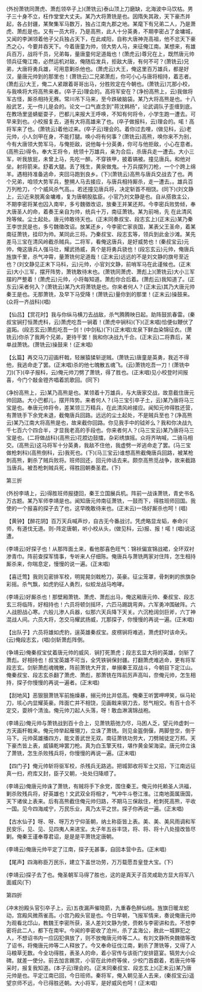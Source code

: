 <!-- { "loadSidebar": true } -->
(外扮萧铣同萧虎、萧彪领卒子上)(萧铣云)泰山顶上刀磨缺，北海波中马饮枯。男子三十身不立，枉作堂堂大丈夫。某乃大将萧铣是也。因隋失其政，天下豪杰并起，各占封疆，某聚集军马数万，独占江南九郡之地。某麾下有兄弟二人，乃是萧虎、萧彪是也。又有一员大将，乃是高熊，此人十分英勇，不期李密占了金墉城，又闻的李渊领着他子父兵独占天下，在此咸阳，自称大唐神尧高祖，他不忿天下豪杰之心，今要并吞天下。今着唐童为帅，领大势人马，来征俺江南。某想来，有雄兵百万，战将千员，兄弟每，量唐童何足道哉也！(萧虎云)尊兄在上，既然唐元帅领兵征俺江南，必然运机对敌，俺随后发兵，拒敌大唐，有何不可？(萧铣云)兄弟，大唐将勇兵雄，可用意剿杀他也。(萧虎云)大王，俺这里百万雄兵，都是好汉，量唐元帅到的那里也！(萧铣云)二兄弟萧彪，你可小心与唐将相持，着志者。(萧彪云)大王，俺二人紧跟着哥哥出马，分胜败定在今朝也。(萧铣云)兀那小校，与我唤将大将高熊来者。(卒子云)理会的。高将军安在？(净扮高熊上，云)我做将军古怪，厮杀相持无赛。常川吊下马来，至今跌破脑袋。某乃大将高熊是也。十八般武艺，无一件儿是会的。论文一口气直念到"蒋沈韩杨"，论武调队子歪缠到底。在教场里竖蜻蜓耍子，巴都儿来报大王呼唤，不知有何将令，小学生跑一遭去。可早来到也。小校报复去，道有大将高雄来了也。(卒子做报科，云)理会的。喏！高将军来了也。(萧铣云)着他过来。(卒子云)理会的。着你过去哩，(做见科，云)老元帅，小人剑甲在身，不能打腿。唤小将有何事？(萧铣云)高熊，唤你来不为别，今有大唐领大势军马，与俺拒敌，说他每十分英勇，你可与他拒敌，小心在意者。(高熊云)得令。奉大王将令，统领十万雄兵，亲为合后，杀唐兵走一遭去。大小三军，听我放屁，未曾上马，先吃一醉。不穿铁甲，披着镐被。撞见唐兵。和他对垒。射将箭来。舒着大腿。丢了残生，黄泉做鬼。十万兵摆列刀枪，一个个跨上绵羊。遇相持准备逃命，夹回马跑到良乡。(下)(萧铣云)高熊与唐兵交战去了也。两个兄弟，咱领大势军兵，整搠人马去接应，与唐兵相持厮杀，走一遭去。。雄兵百万列枪刀，个个威风杀气高。。若还撞见唐兵将，决定斩首不相饶。(同下)(刘文静上，云)近来脱离金墉难，复为唐朝股肱臣。小官乃刘文静是也。自从搭救主公，不期李密将某也囚入南牢，多亏魏徵改诏，放秦王并某还邦。今李密兵败势倾，奉大唐圣人的命，着奏王亲自为帅，统兵十万，南征萧铣。某为前哨，先
在此清风玲等候。尘土起处。唐元帅敢待天也。(正末同奏叔宝、段志玄上)(正末云)某乃秦王李世民是也，多亏魏徵改诏。放某还乡，今李密亡家丧国，某表父王圣命，着某南征萧铣，挂印为帅。某同此三将。乃秦叔宝、段志玄等，领兵到此金沙滩。某先差马三宝在清风岭截杀贼兵。二将军，看俺这唐兵，是好威势也！(秦叔宝云)元帅，俺这唐兵人强马壮，耀武扬威，真个是将勇兵骁也！(段忘玄云)元帅，俺唐兵旌旗千里，杀气冲霄，量萧铣何足道哉！(正末云)远远的不是刘文静的旗号至近也？(刘文静见正末下马科，云)元帅，小官刘文静，前哨军马在此谨候也。(正末云)大小三军，摆开阵势，萧铣敢待末也。(萧铣同萧虎、萧彪上)(萧铣云)大小三军摆的严整着！(萧虎云)元帅，小将每知道。萧彪你合后着。(萧彪云)我知道了。(正东云)采者何入？(萧铣云)某乃大将萧铣是也。你来者何人？(正末云)其乃大唐元帅秦王是也。无那萧铣，及早下马受降！(萧铣云)量你到的那里！(正末云)操鼓来。(众将一齐战科)(唱)

【仙吕】【赏花时】我与你纵马横刀去战敌，杀气腾腾映日起。助阵鼓凯春雷。(秦叔宝锏打恒萧虎科，云)萧虎吃吾一锏着！(萧虎中锏科)(下)(正末唱)恰便似鞭伏了盗跖。(段志玄云)萧彪吃吾一剑！(中剑私)(下)(正末唱)龙泉下鲜血染锦征衣。(萧铣云)你杀了我两个兄弟，更待干罢！我和你决战九千合。(正末云)二将靠后，某单战萧铣。(萧铣云)操鼓来！(正末唱)

【幺篇】再交马刀迎画杆戟，轻展猿猱斩逆贼。(萧铣云)唐童是英勇，我近不得他，我逃命走了罢。(正末唱)杀的他七魄散五魂飞。(云)萧铣吃吾一刀！(萧铣中刀)(下)(卒子报科，云)俺元帅刀劈了萧铣，得了胜也。(正末唱)见小校登时间报喜，今门个敲金镫齐唱着凯歌回。(同下)

(净扮高熊上，云)某乃高熊是也。某领着十万雄兵，与大唐家交战，故意截住唐元帅回路。大小巴都儿，摆开阵势。来者何人？(马三宝引卒子土，云)某乃唐将马三宝是也。奉唐元帅将令，差某领三万精兵，在此清风岭接应。闻知元帅得胜还营，有萧铣手下余党未退，截俺唐兵回路。远远的尘土起处，不是贼兵至也？(净高熊云)某乃江南大将高熊是也，故来截你回路。你见我手中的钺斧么？我和你决战九千七百六个四合半，才显我老高的手段也。你来者何人？(马三宝云)某乃唐将马三宝是也。(二将做战科)(高熊云)花腔边鼓擂，杂彩绣旗摇。众将齐呐喊，二骑马相交。(高熊云)这马将军十分英勇，我敌不住他，我虚劈一斧逃命走了罢。(马三宝做枪刺科)(高熊倒科，云)我死也。(下)(马三宝云)谁想高熊截俺唐兵回路，被某枪刺高熊，剿杀了贼兵败将。班师回还，回元帅话去来。颇奈高熊觅战争，故来截路当唐兵。被吾枪刺贼兵死，得胜回朝奏圣君。(下)

第三折

(外扮李靖上，云)得胜班师报捷回，秦王立国展兵机。阵前一战诛萧铣，青史书名万古题。某乃军师李靖是也。闻知唐元帅南征萧铣，一鼓而下，得胜班师回国。我使的一个报喜的探子去了也，这早晚敢待来也。(正末云)一场好厮杀也呵！(唱)

【黄钟】【醉花阴】百万天兵喊声炒，自古无今番战讨。凭虎略显龙韬，奉命兴师，有道伐无道。则-阵定唐朝，听小校从头，(做见科，云)报、报！喏！(唱)说这遭。

(李靖云)好探子也！从那阵面土来，看他那喜色旺气：锦袄偏宣锦战裙，全环双衬渗青巾。阵前查探军情事，专听来人仔细陈。俺唐兵与萧铣两家对住阵，怎生相持厮杀来，你喘息定，慢慢的说一遍。(正末唱)

【喜迁莺】我则见密排军校，明晃晃剑戟枪刀，英豪。征尘笼罩，骨刺剌的旅旗杂彩摇。杀气飘，如虎豹征人勇烈，似蛟龙战马咆哮。

(李靖云)好厮杀也！那壁厢萧铣、萧虎、萧彪出马，俺这厢唐元帅、秦叔宝、段志玄三将临阵，好相持也！六员将顿剑摇环，六匹马踢跳弯奔。六军勇冲围破阵。六人战胆战心寒。六般儿渗人兵器，似那六天兵降下天关。六沉枪阔剑巨斧，六丁神混战人间。六员大将，怎交马耀武扬威，兀那探子，你慢慢的再说一遍。(正末唱)

【出队子】六员将雄如虎豹，逞英雄秦叔宝。皮楞锏将难逃，萧虎舒时该命夭。(云)俺段志玄，(唱)剑斩萧彪阵倒。

(争靖云)俺秦叔宝仗着唐元帅的威风．锏打死萧虎；段志玄显大将的英雄，剑斩了萧彪。好相持也！叔宝英雄不可当，全凭铁锏保封疆。打翻萧虎难逃命，更有将军段志玄。剑斩萧彪魂魄散，阵前萧铣大开言，单搦秦王双战斗，今朝目下定江山。俺秦叔宝、段志玄杀翻了萧虎、萧彪，那萧铣在阵前厉声高叫，奈俺元帅，怎生相持，探子你慢慢的再说一遍者。(正末唱)

【刮地风】恶狠狠萧铣军前施燥暴，搦元帅比并低高。俺秦王听罢呷呷笑，纵马轮刀，垓心内显耀英豪。阵面亡并不相饶，见画戟来钢刀去，怒气相交。有百十合不定交，耍辨个清浊。俺元帅刀起人头落，呀！敢血淋漓锦战袍。

(李靖云)俺元帅与萧铣战到百十合上，见萧铣筋弛力尽，马困人乏，望元帅虚刺一方天画杆戟来。俺元帅举起雁翎刀，立诛了萧铣。则见金盔倒偃，两脚登空，倒于马下。元帅英雄播四方，能文善武世无双。南征萧铣功劳大，刀劈贼徒定万邦。天下豪杰皆上表，威镇乾坤罢刀枪。真为白玉擎天柱，堪作黄金架海梁。唐元帅立诛了萧铣，怎生杀败残兵将，你慢慢的再说一遍。(正末唱)

【四门子】俺元帅斩将驱军校，杀残兵无路逃。把城郭收将军士又招，下江南远征真一扫，府库又封，臣子又朝，-处处归降顺了。

(李靖云)俺唐元帅诛了萧铣，有贼将手下余党，围住秦王。俺元帅托赖圣人洪福，剿杀败残兵将，好英雄也！文武双全将相才，气冲牛斗卷江淮。江南地面属唐国，天下诸侯上表来。后有高熊截住俺元帅归路，不期马三保敌住，枪刺死高熊，平收一国。见今四海咸宁，万民乐业，真乃太平之世。探子你再说一遍。(正末唱)

【古水仙子】呀、呀、呀万方宁仰圣朝，纳土称臣皆上表。美、美、美风雨调和军民安乐，见、见、见四夷人来进宝。太子年五谷丰饶，将、将、将十八处擅改皆尽剿。俺秦王谨奉尊君诏，是是是平萧铣定唐朝。

(李靖云)俺唐元帅平定了江南，探子无甚事，自回本营中去。(正末唱)

【尾声】四海称臣万民乐，建立下盖世功劳，万万载愿吾皇登大宝。(下)

(李靖云)探子去了也。俺圣朝军马得了胜也，这的是真天子百灵咸助方显大将军八面威风(下)

第四折

(冲末扮殿头官引卒子上，云)五夜漏声催晓箭，九重春色醉仙桃。旌旗日暖龙蛇动，宫殿风微燕雀高。小宫乃殿头官是也。今日早朝，飞报军情来，奏说俺唐元帅为观看北邙山，教魏王李密所获，圣人差刘文静为使，赍敕与李密讲和去。不想李密将此二人，都下在南牢。今闻的李密收了沧州，杀了孟海公，赦此一城罪犯之人，不想诏书内一应囚犯俱放了，则不放俺唐元帅等二人。有刘文静所央魏徵等改了诏书，将俺唐元帅等二人释放了。今又奉命征伐江南，剿杀了萧铣等，又得了人马粮草无数。今全功得胜，表圣人的命，着小官传与该衙门安排筵宴。犒劳大小众碑。就差一使分。前去加言踢赏，小官在此帅府等侯，少校门首觑着，若唐元帅等采时，报复我知道。(本子云)理会的。(正末同秦叔宝、段志玄上)(正末云)某乃唐元帅是也。平定江南已回，今日班师。秦将军，俺入朝见圣人去来，(秦叔宝云)遥望京师不远，今已得胜还朝。大小将军，是好威风也呵！(正末唱)

